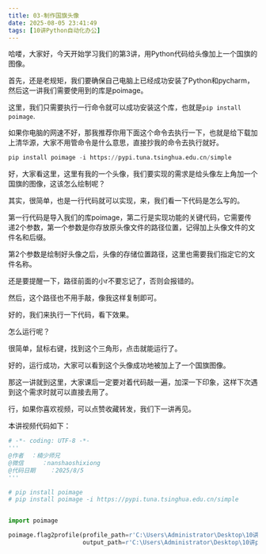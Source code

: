 ```yaml
---
title: 03-制作国旗头像
date: 2025-08-05 23:41:49
tags: [10讲Python自动化办公]
---
```

哈喽，大家好，今天开始学习我们的第3讲，用Python代码给头像加上一个国旗的图像。

首先，还是老规矩，我们要确保自己电脑上已经成功安装了Python和pycharm，然后这一讲我们需要使用到的库是poimage。

这里，我们只需要执行一行命令就可以成功安装这个库，也就是`pip install poimage`.

如果你电脑的网速不好，那我推荐你用下面这个命令去执行一下，也就是给下载加上清华源，大家不用管命令是什么意思，直接抄我的命令去执行就好。

```python
pip install poimage -i https://pypi.tuna.tsinghua.edu.cn/simple
```

好，大家看这里，这里有我的一个头像，我们要实现的需求是给头像左上角加一个国旗的图像，这该怎么绘制呢？

其实，很简单，也是一行代码就可以实现，来，我们看一下代码是怎么写的。

第一行代码是导入我们的库poimage，第二行是实现功能的关键代码，它需要传递2个参数，第一个参数是你存放原头像文件的路径位置，记得加上头像文件的文件名和后缀。

第2个参数是绘制好头像之后，头像的存储位置路径，这里也需要我们指定它的文件名称。

还是要提醒一下，路径前面的小r不要忘记了，否则会报错的。

然后，这个路径也不用手敲，像我这样复制即可。

好的，我们来执行一下代码，看下效果。

怎么运行呢？

很简单，鼠标右键，找到这个三角形，点击就能运行了。

好的，运行成功，大家可以看到这个头像成功地被加上了一个国旗图像。

那这一讲就到这里，大家课后一定要对着代码敲一遍，加深一下印象，这样下次遇到这个需求时就可以直接去用了。

行，如果你喜欢视频，可以点赞收藏转发，我们下一讲再见。

本讲视频代码如下：

```python
# -*- coding: UTF-8 -*-
'''
@作者  ：楠少师兄
@微信     ：nanshaoshixiong
@代码日期    ：2025/8/5
'''

# pip install poimage
# pip install poimage -i https://pypi.tuna.tsinghua.edu.cn/simple


import poimage

poimage.flag2profile(profile_path=r'C:\Users\Administrator\Desktop\10讲python自动化办公\03-制作国旗头像\楠少师兄的头像.jpg',
                     output_path=r'C:\Users\Administrator\Desktop\10讲python自动化办公\03-制作国旗头像\楠少师兄的国庆头像.png')
```